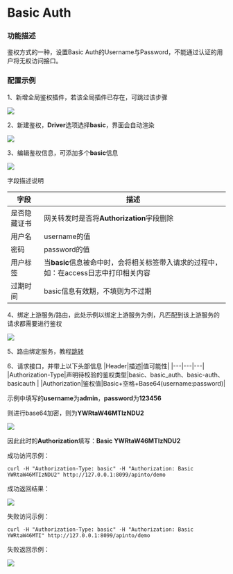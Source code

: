 # Basic Auth

### 功能描述

鉴权方式的一种，设置Basic Auth的Username与Password，不能通过认证的用户将无权访问接口。

### 配置示例
1、新增全局鉴权插件，若该全局插件已存在，可跳过该步骤

![](http://data.eolinker.com/course/CbYNcwya4077c176b6ef26537e7e6f10607f521143b7e62.gif)

2、新建鉴权，**Driver**选项选择**basic**，界面会自动渲染

![](http://data.eolinker.com/course/ETjNhpLe5861fdfc2291cfd3121ce7d2721f63c8e37dbfa.gif)

3、编辑鉴权信息，可添加多个**basic**信息

![](http://data.eolinker.com/course/4uI3eAye5075a8ec2b1343a80fb4a336d804410ccc87e00.gif)

字段描述说明

| 字段 | 描述                                                        |
|--|-----------------------------------------------------------|
| 是否隐藏证书 | 网关转发时是否将**Authorization**字段删除 |
| 用户名| username的值|
| 密码| password的值|
| 用户标签 | 当**basic**信息被命中时，会将相关标签带入请求的过程中，如：在access日志中打印相关内容 |
| 过期时间| basic信息有效期，不填则为不过期|

4、绑定上游服务/路由，此处示例以绑定上游服务为例，凡匹配到该上游服务的请求都需要进行鉴权

![](http://data.eolinker.com/course/2ztpj3G3bb1d01b0e659f3efdcae1928dc0b4389f3f1f37.gif)

5、路由绑定服务，教程[跳转](/docs/dashboard/router/http)

6、请求接口，并带上以下头部信息
|Header|描述|值可能性|
|---|---|---|
|Authorization-Type|声明待校验的鉴权类型|basic、basic_auth、basic-auth、basicauth  |
|Authorization|鉴权值|Basic+空格+Base64(username:password)|

示例中填写的**username**为**admin**，**password**为**123456**

则进行base64加密，则为**YWRtaW46MTIzNDU2**

![](http://data.eolinker.com/course/CLvcEWKe6d0ba9d943e4a5facf5e3135f9c84bc6f83c720.png)

因此此时的**Authorization**填写：**Basic YWRtaW46MTIzNDU2**

成功访问示例：
```shell
curl -H "Authorization-Type: basic" -H "Authorization: Basic YWRtaW46MTIzNDU2" http://127.0.0.1:8099/apinto/demo
```
成功返回结果：

![](http://data.eolinker.com/course/BiqWrqR9d5a34f28d46d67c9fc9cdadbc5c6b99b0d6f18e.png)

失败访问示例：
```shell
curl -H "Authorization-Type: basic" -H "Authorization: Basic YWRtaW46MTI" http://127.0.0.1:8099/apinto/demo
```

失败返回示例：

![](http://data.eolinker.com/course/AHgdyWv80a4050beb58e346ee4b86a61b49026c9a3ecdfc.png)
